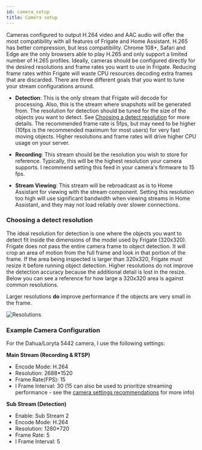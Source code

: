 ```yaml
---
id: camera_setup
title: Camera setup
---
```


Cameras configured to output H.264 video and AAC audio will offer the most compatibility with all features of Frigate and Home Assistant. H.265 has better compression, but less compatibility. Chrome 108+, Safari and Edge are the only browsers able to play H.265 and only support a limited number of H.265 profiles. Ideally, cameras should be configured directly for the desired resolutions and frame rates you want to use in Frigate. Reducing frame rates within Frigate will waste CPU resources decoding extra frames that are discarded. There are three different goals that you want to tune your stream configurations around.

- **Detection**: This is the only stream that Frigate will decode for processing. Also, this is the stream where snapshots will be generated from. The resolution for detection should be tuned for the size of the objects you want to detect. See [Choosing a detect resolution](#choosing-a-detect-resolution) for more details. The recommended frame rate is 5fps, but may need to be higher (10fps is the recommended maximum for most users) for very fast moving objects. Higher resolutions and frame rates will drive higher CPU usage on your server.

- **Recording**: This stream should be the resolution you wish to store for reference. Typically, this will be the highest resolution your camera supports. I recommend setting this feed in your camera's firmware to 15 fps.

- **Stream Viewing**: This stream will be rebroadcast as is to Home Assistant for viewing with the stream component. Setting this resolution too high will use significant bandwidth when viewing streams in Home Assistant, and they may not load reliably over slower connections.

### Choosing a detect resolution

The ideal resolution for detection is one where the objects you want to detect fit inside the dimensions of the model used by Frigate (320x320). Frigate does not pass the entire camera frame to object detection. It will crop an area of motion from the full frame and look in that portion of the frame. If the area being inspected is larger than 320x320, Frigate must resize it before running object detection. Higher resolutions do not improve the detection accuracy because the additional detail is lost in the resize. Below you can see a reference for how large a 320x320 area is against common resolutions.

Larger resolutions **do** improve performance if the objects are very small in the frame.

![Resolutions](/img/resolutions-min.jpg)

### Example Camera Configuration

For the Dahua/Loryta 5442 camera, I use the following settings:

**Main Stream (Recording & RTSP)**

- Encode Mode: H.264
- Resolution: 2688\*1520
- Frame Rate(FPS): 15
- I Frame Interval: 30 (15 can also be used to prioritize streaming performance - see the [camera settings recommendations](/configuration/live#camera_settings_recommendations) for more info)

**Sub Stream (Detection)**

- Enable: Sub Stream 2
- Encode Mode: H.264
- Resolution: 1280\*720
- Frame Rate: 5
- I Frame Interval: 5
